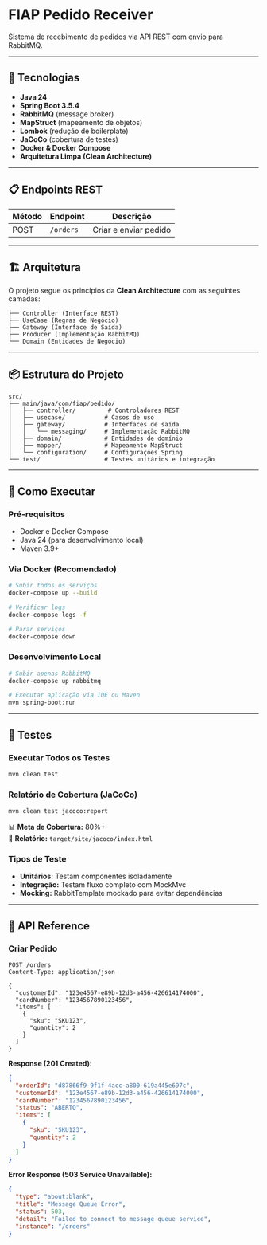 # FIAP Pedido Receiver

Sistema de recebimento de pedidos via API REST com envio para RabbitMQ.

---

## 🚀 Tecnologias

- **Java 24**
- **Spring Boot 3.5.4**
- **RabbitMQ** (message broker)
- **MapStruct** (mapeamento de objetos)
- **Lombok** (redução de boilerplate)
- **JaCoCo** (cobertura de testes)
- **Docker & Docker Compose**
- **Arquitetura Limpa (Clean Architecture)**

---

## 📋 Endpoints REST

| Método | Endpoint             | Descrição                |
|--------|----------------------|--------------------------|
| POST   | `/orders`           | Criar e enviar pedido    |

---

## 🏗️ Arquitetura

O projeto segue os princípios da **Clean Architecture** com as seguintes camadas:

```
├── Controller (Interface REST)
├── UseCase (Regras de Negócio)
├── Gateway (Interface de Saída)
├── Producer (Implementação RabbitMQ)
└── Domain (Entidades de Negócio)
```

---

## 📦 Estrutura do Projeto

```
src/
├── main/java/com/fiap/pedido/
│   ├── controller/         # Controladores REST
│   ├── usecase/           # Casos de uso
│   ├── gateway/           # Interfaces de saída
│   │   └── messaging/     # Implementação RabbitMQ
│   ├── domain/            # Entidades de domínio
│   ├── mapper/            # Mapeamento MapStruct
│   └── configuration/     # Configurações Spring
└── test/                  # Testes unitários e integração
```

---

## 🚀 Como Executar

### Pré-requisitos
- Docker e Docker Compose
- Java 24 (para desenvolvimento local)
- Maven 3.9+

### Via Docker (Recomendado)
```bash
# Subir todos os serviços
docker-compose up --build

# Verificar logs
docker-compose logs -f

# Parar serviços
docker-compose down
```

### Desenvolvimento Local
```bash
# Subir apenas RabbitMQ
docker-compose up rabbitmq

# Executar aplicação via IDE ou Maven
mvn spring-boot:run
```

---

## 🧪 Testes

### Executar Todos os Testes
```bash
mvn clean test
```

### Relatório de Cobertura (JaCoCo)
```bash
mvn clean test jacoco:report
```

📊 **Meta de Cobertura:** 80%+  
📄 **Relatório:** `target/site/jacoco/index.html`

### Tipos de Teste
- **Unitários:** Testam componentes isoladamente
- **Integração:** Testam fluxo completo com MockMvc
- **Mocking:** RabbitTemplate mockado para evitar dependências

---

## 📡 API Reference

### Criar Pedido
```http
POST /orders
Content-Type: application/json

{
  "customerId": "123e4567-e89b-12d3-a456-426614174000",
  "cardNumber": "1234567890123456",
  "items": [
    {
      "sku": "SKU123",
      "quantity": 2
    }
  ]
}
```

**Response (201 Created):**
```json
{
  "orderId": "d87866f9-9f1f-4acc-a800-619a445e697c",
  "customerId": "123e4567-e89b-12d3-a456-426614174000",
  "cardNumber": "1234567890123456",
  "status": "ABERTO",
  "items": [
    {
      "sku": "SKU123",
      "quantity": 2
    }
  ]
}
```

**Error Response (503 Service Unavailable):**
```json
{
  "type": "about:blank",
  "title": "Message Queue Error",
  "status": 503,
  "detail": "Failed to connect to message queue service",
  "instance": "/orders"
}
```

